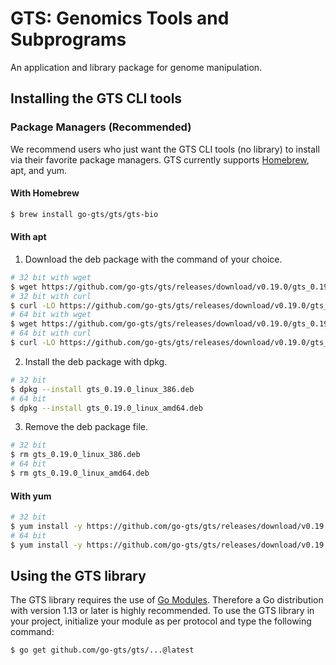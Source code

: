 # GTS: Genomics Tools and Subprograms
An application and library package for genome manipulation.

## Installing the GTS CLI tools
### Package Managers (Recommended)
We recommend users who just want the GTS CLI tools (no library) to install via their favorite package managers.
GTS currently supports [Homebrew](https://brew.sh), apt, and yum.

#### With Homebrew
```sh
$ brew install go-gts/gts/gts-bio
```

#### With apt
1. Download the deb package with the command of your choice.
```sh
# 32 bit with wget
$ wget https://github.com/go-gts/gts/releases/download/v0.19.0/gts_0.19.0_linux_386.deb
# 32 bit with curl
$ curl -LO https://github.com/go-gts/gts/releases/download/v0.19.0/gts_0.19.0_linux_386.deb
# 64 bit with wget
$ wget https://github.com/go-gts/gts/releases/download/v0.19.0/gts_0.19.0_linux_amd64.deb
# 64 bit with curl
$ curl -LO https://github.com/go-gts/gts/releases/download/v0.19.0/gts_0.19.0_linux_amd64.deb
```

2. Install the deb package with dpkg.
```sh
# 32 bit
$ dpkg --install gts_0.19.0_linux_386.deb
# 64 bit
$ dpkg --install gts_0.19.0_linux_amd64.deb
```

3. Remove the deb package file.
```sh
# 32 bit
$ rm gts_0.19.0_linux_386.deb
# 64 bit
$ rm gts_0.19.0_linux_amd64.deb
```

#### With yum
```sh
# 32 bit
$ yum install -y https://github.com/go-gts/gts/releases/download/v0.19.0/gts_0.19.0_linux_386.rpm
# 64 bit
$ yum install -y https://github.com/go-gts/gts/releases/download/v0.19.0/gts_0.19.0_linux_amd64.rpm
```

## Using the GTS library
The GTS library requires the use of [Go Modules](https://blog.golang.org/using-go-modules). Therefore a Go distribution with version 1.13 or later is highly recommended. To use the GTS library in your project, initialize your module as per protocol and type the following command:

```sh
$ go get github.com/go-gts/gts/...@latest
```
